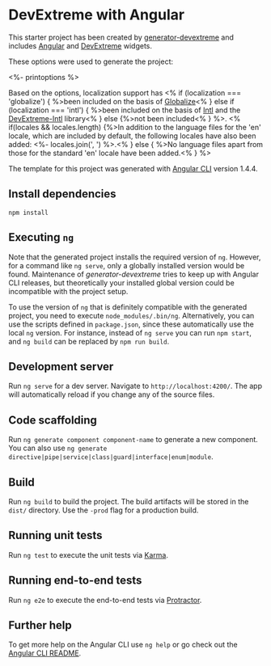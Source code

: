 # DevExtreme with Angular

This starter project has been created by [generator-devextreme](https://github.com/oliversturm/generator-devextreme) and includes [Angular](https://angular.io/) and [DevExtreme](https://js.devexpress.com/) widgets. 

These options were used to generate the project:

<%- printoptions %>

Based on the options, localization support has <% if (localization === 'globalize') { %>been included on the basis of [Globalize](https://github.com/globalizejs/globalize)<% } else if (localization === 'intl') { %>been included on the basis of [Intl](https://developer.mozilla.org/en/docs/Web/JavaScript/Reference/Global_Objects/Intl) and the [DevExtreme-Intl](https://github.com/DevExpress/DevExtreme-Intl) library<% } else {%>not been included<% } %>. <% if(locales && locales.length) {%>In addition to the language files for the 'en' locale, which are included by default, the following locales have also been added: <%- locales.join(', ') %>.<% } else { %>No language files apart from those for the standard 'en' locale have been added.<% } %>

The template for this project was generated with [Angular CLI](https://github.com/angular/angular-cli) version 1.4.4.

## Install dependencies

```shell
npm install
```

## Executing `ng`

Note that the generated project installs the required version of `ng`. However, for a command like `ng serve`, only a globally installed version would be found. Maintenance of *generator-devextreme* tries to keep up with Angular CLI releases, but theoretically your installed global version could be incompatible with the project setup.

To use the version of `ng` that is definitely compatible with the generated project, you need to execute `node_modules/.bin/ng`. Alternatively, you can use the scripts defined in `package.json`, since these automatically use the local `ng` version. For instance, instead of `ng serve` you can run `npm start`, and `ng build` can be replaced by `npm run build`.

## Development server

Run `ng serve` for a dev server. Navigate to `http://localhost:4200/`. The app will automatically reload if you change any of the source files.

## Code scaffolding

Run `ng generate component component-name` to generate a new component. You can also use `ng generate directive|pipe|service|class|guard|interface|enum|module`.

## Build

Run `ng build` to build the project. The build artifacts will be stored in the `dist/` directory. Use the `-prod` flag for a production build.

## Running unit tests

Run `ng test` to execute the unit tests via [Karma](https://karma-runner.github.io).

## Running end-to-end tests

Run `ng e2e` to execute the end-to-end tests via [Protractor](http://www.protractortest.org/).

## Further help

To get more help on the Angular CLI use `ng help` or go check out the [Angular CLI README](https://github.com/angular/angular-cli/blob/master/README.md).
